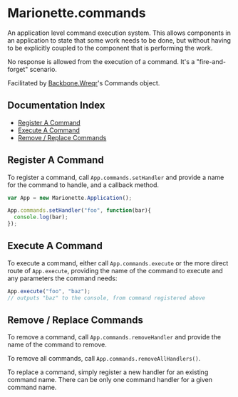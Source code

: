 # Marionette.commands

An application level command execution system. This allows components in
an application to state that some work needs to be done, but without having
to be explicitly coupled to the component that is performing the work.

No response is allowed from the execution of a command. It's a "fire-and-forget"
scenario.

Facilitated by [Backbone.Wreqr](https://github.com/marionettejs/backbone.wreqr)'s
Commands object.

## Documentation Index

* [Register A Command](#register-a-command)
* [Execute A Command](#execute-a-command)
* [Remove / Replace Commands](#remove--replace-commands)

## Register A Command

To register a command, call `App.commands.setHandler` and provide a name for
the command to handle, and a callback method.

```js
var App = new Marionette.Application();

App.commands.setHandler("foo", function(bar){
  console.log(bar);
});
```

## Execute A Command

To execute a command, either call `App.commands.execute` or the more direct
route of `App.execute`, providing the name of the command to execute and
any parameters the command needs:

```js
App.execute("foo", "baz");
// outputs "baz" to the console, from command registered above
```

## Remove / Replace Commands

To remove a command, call `App.commands.removeHandler` and provide the
name of the command to remove.

To remove all commands, call `App.commands.removeAllHandlers()`.

To replace a command, simply register a new handler for an existing
command name. There can be only one command handler for a given command name.
